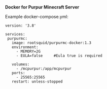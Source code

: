 **Docker for Purpur Minecraft Server**

Example docker-compose.yml:

```
version: '3.8'

services:
 purpurmc:
   image: rootsquid/purpurmc-docker:1.3
   environment:
     - MEMORY=2G
     - EULA=false     #Eula true is required
     
   volumes:
     - /mcpurpur:/app/mcpurpur
   ports:
     - 25565:25565
   restart: unless-stopped
```

